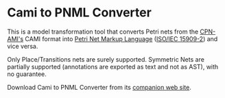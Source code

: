 Cami to PNML Converter
============

This is a model transformation tool that converts Petri nets from the [CPN-AMI's](http://move.lip6.fr/software/CPNAMI/) CAMI format into [Petri Net Markup Language](http://www.pnml.org) ([ISO/IEC 15909-2](http://www.iso.org/iso/catalogue_detail.htm?csnumber=43538)) and vice versa. 

Only Place/Transitions nets are surely supported. Symmetric Nets are partially supported (annotations are exported as text and not as AST), with no guarantee.

Download Cami to PNML Converter from its [companion web site](http://pnml.lip6.fr/camipnml/).
